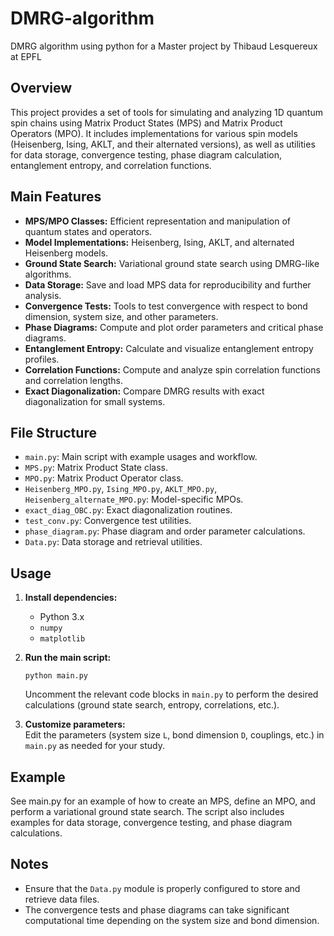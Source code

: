 # DMRG-algorithm
DMRG algorithm using python for a Master project by Thibaud Lesquereux at EPFL

## Overview

This project provides a set of tools for simulating and analyzing 1D quantum spin chains using Matrix Product States (MPS) and Matrix Product Operators (MPO).
It includes implementations for various spin models (Heisenberg, Ising, AKLT, and their alternated versions), as well as utilities for data storage, convergence testing, phase diagram calculation, entanglement entropy, and correlation functions.

## Main Features

- **MPS/MPO Classes:** Efficient representation and manipulation of quantum states and operators.
- **Model Implementations:** Heisenberg, Ising, AKLT, and alternated Heisenberg models.
- **Ground State Search:** Variational ground state search using DMRG-like algorithms.
- **Data Storage:** Save and load MPS data for reproducibility and further analysis.
- **Convergence Tests:** Tools to test convergence with respect to bond dimension, system size, and other parameters.
- **Phase Diagrams:** Compute and plot order parameters and critical phase diagrams.
- **Entanglement Entropy:** Calculate and visualize entanglement entropy profiles.
- **Correlation Functions:** Compute and analyze spin correlation functions and correlation lengths.
- **Exact Diagonalization:** Compare DMRG results with exact diagonalization for small systems.

## File Structure

- `main.py`: Main script with example usages and workflow.
- `MPS.py`: Matrix Product State class.
- `MPO.py`: Matrix Product Operator class.
- `Heisenberg_MPO.py`, `Ising_MPO.py`, `AKLT_MPO.py`, `Heisenberg_alternate_MPO.py`: Model-specific MPOs.
- `exact_diag_OBC.py`: Exact diagonalization routines.
- `test_conv.py`: Convergence test utilities.
- `phase_diagram.py`: Phase diagram and order parameter calculations.
- `Data.py`: Data storage and retrieval utilities.

## Usage

1. **Install dependencies:**
   - Python 3.x
   - `numpy`
   - `matplotlib`

2. **Run the main script:**
   ```
   python main.py
   ```
   Uncomment the relevant code blocks in `main.py` to perform the desired calculations (ground state search, entropy, correlations, etc.).

3. **Customize parameters:**  
   Edit the parameters (system size `L`, bond dimension `D`, couplings, etc.) in `main.py` as needed for your study.

## Example
See main.py for an example of how to create an MPS, define an MPO, and perform a variational ground state search. The script also includes examples for data storage, convergence testing, and phase diagram calculations.
## Notes
- Ensure that the `Data.py` module is properly configured to store and retrieve data files.
- The convergence tests and phase diagrams can take significant computational time depending on the system size and bond dimension.

